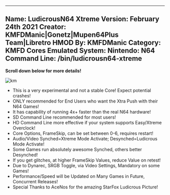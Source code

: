 -----------------------
Name: LudicrousN64 Xtreme
Version: February 24th 2021
Creator: KMFDManic|Gonetz|Mupen64Plus Team|Libretro
HMOD By: KMFDManic
Category: KMFD Cores
Emulated System: Nintendo: N64
Command Line: /bin/ludicrousn64-xtreme 
-----------------------
**Scroll down below for more details!**

![km](https://i.imgur.com/Eb8Voto.png)

- This is a very experimental and not a stable Core! Expect potential crashes!
- ONLY recommended for End Users who want the Xtra Push with their N64 Games!
- It has capability of running 4x+ faster than the real N64 hardware!
- SD Command Line recommended for most users!
- HD Command Line more effective if your system supports Easy/Xtreme Overclock!
- Core Options, FrameSkip, can be set between 0-6, requires restart!
- Audio/Video Synched=Xtreme Mode Activate; Desynched=Ludicrous Mode Activate!
- Some Games run absolutely awesome Synched, others better Desynched!
- If you get glitches, at higher FrameSkip Values, reduce Value on retest!
- Due to Dynarec, SRGB Toggle, via Video Settings, Mandatory on some Games!
- Performance/Speed will be Updated on Many Games in Future, Concurrent Releases!
- Special Thanks to AceNos for the amazing StarFox Ludicrous Picture!